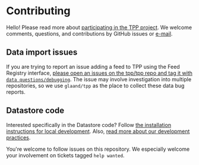 # Contributing

Hello! Please read more about [participating in the TPP project](https://tpp.pt/participate/). We welcome comments, questions, and contributions by GitHub issues or [e-mail](mailto:tpp@tpp.pt).

## Data import issues

If you are trying to report an issue adding a feed to TPP using the Feed Registry interface, [please open an issues on the tpp/tpp repo and tag it with `data questions/debugging`](https://github.com/glaand/tpp/issues?q=is%3Aissue+is%3Aopen+label%3A%22data+questions%2Fdebugging%22). The issue may involve investigation into multiple repositories, so we use `glaand/tpp` as the place to collect these data bug reports.

## Datastore code

Interested specifically in the Datastore code? Follow [the installation instructions for local development](doc/local-instructions.md). Also, [read more about our development practices](doc/development-practices.md).

You're welcome to follow issues on this repository. We especially welcome your involvement on tickets tagged `help wanted`.
